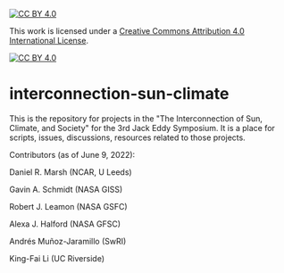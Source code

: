 [![CC BY 4.0][cc-by-shield]][cc-by]

This work is licensed under a
[Creative Commons Attribution 4.0 International License][cc-by].

[![CC BY 4.0][cc-by-image]][cc-by]

[cc-by]: http://creativecommons.org/licenses/by/4.0/
[cc-by-image]: https://i.creativecommons.org/l/by/4.0/88x31.png
[cc-by-shield]: https://img.shields.io/badge/License-CC%20BY%204.0-lightgrey.svg

# interconnection-sun-climate
This is the repository for projects in the "The Interconnection of Sun, Climate, and Society" for the 3rd Jack Eddy Symposium. It is a place for scripts, issues, discussions, resources related to those projects.

Contributors (as of June 9, 2022):

Daniel R. Marsh (NCAR, U Leeds)

Gavin A. Schmidt (NASA GISS)

Robert J. Leamon (NASA GSFC)

Alexa J. Halford (NASA GFSC)

Andrés Muñoz-Jaramillo (SwRI)

King-Fai Li (UC Riverside)
